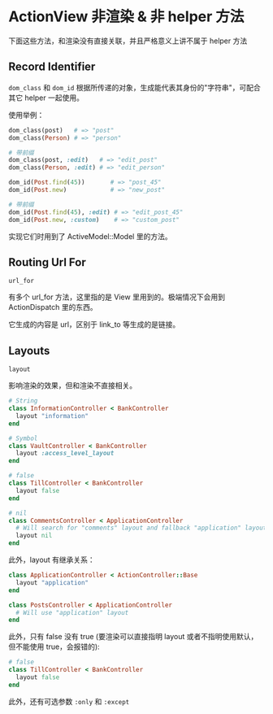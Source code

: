 # ActionView 非渲染 & 非 helper 方法

下面这些方法，和渲染没有直接关联，并且严格意义上讲不属于 helper 方法

## Record Identifier

`dom_class` 和 `dom_id` 根据所传递的对象，生成能代表其身份的"字符串"，可配合其它 helper 一起使用。

使用举例：

```ruby
dom_class(post)   # => "post"
dom_class(Person) # => "person"

# 带前缀
dom_class(post, :edit)   # => "edit_post"
dom_class(Person, :edit) # => "edit_person"
```

```ruby
dom_id(Post.find(45))       # => "post_45"
dom_id(Post.new)            # => "new_post"

# 带前缀
dom_id(Post.find(45), :edit) # => "edit_post_45"
dom_id(Post.new, :custom)    # => "custom_post"
```

实现它们时用到了 ActiveModel::Model 里的方法。

## Routing Url For

`url_for`

有多个 url_for 方法，这里指的是 View 里用到的。极端情况下会用到 ActionDispatch 里的东西。

它生成的内容是 url，区别于 link_to 等生成的是链接。

## Layouts

`layout`

影响渲染的效果，但和渲染不直接相关。

```ruby
# String
class InformationController < BankController
  layout "information"
end
```

```ruby
# Symbol
class VaultController < BankController
  layout :access_level_layout
end
```

```ruby
# false
class TillController < BankController
  layout false
end
```

```ruby
# nil
class CommentsController < ApplicationController
  # Will search for "comments" layout and fallback "application" layout
  layout nil
end
```

此外，layout 有继承关系：

```ruby
class ApplicationController < ActionController::Base
  layout "application"
end

class PostsController < ApplicationController
  # Will use "application" layout
end
```

此外，只有 false 没有 true (要渲染可以直接指明 layout 或者不指明使用默认，但不能使用 true，会报错的):

```ruby
# false
class TillController < BankController
  layout false
end
```

此外，还有可选参数 `:only` 和 `:except`

